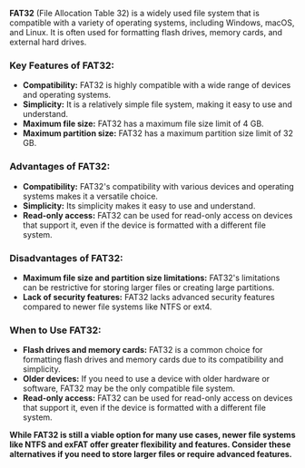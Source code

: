 **FAT32** (File Allocation Table 32) is a widely used file system that is compatible with a variety of operating systems, including Windows, macOS, and Linux. It is often used for formatting flash drives, memory cards, and external hard drives.

### Key Features of FAT32:

- **Compatibility:** FAT32 is highly compatible with a wide range of devices and operating systems.
- **Simplicity:** It is a relatively simple file system, making it easy to use and understand.
- **Maximum file size:** FAT32 has a maximum file size limit of 4 GB.
- **Maximum partition size:** FAT32 has a maximum partition size limit of 32 GB.

### Advantages of FAT32:

- **Compatibility:** FAT32's compatibility with various devices and operating systems makes it a versatile choice.
- **Simplicity:** Its simplicity makes it easy to use and understand.
- **Read-only access:** FAT32 can be used for read-only access on devices that support it, even if the device is formatted with a different file system.

### Disadvantages of FAT32:

- **Maximum file size and partition size limitations:** FAT32's limitations can be restrictive for storing larger files or creating large partitions.
- **Lack of security features:** FAT32 lacks advanced security features compared to newer file systems like NTFS or ext4.

### When to Use FAT32:

- **Flash drives and memory cards:** FAT32 is a common choice for formatting flash drives and memory cards due to its compatibility and simplicity.
- **Older devices:** If you need to use a device with older hardware or software, FAT32 may be the only compatible file system.
- **Read-only access:** FAT32 can be used for read-only access on devices that support it, even if the device is formatted with a different file system.

**While FAT32 is still a viable option for many use cases, newer file systems like NTFS and exFAT offer greater flexibility and features. Consider these alternatives if you need to store larger files or require advanced features.**